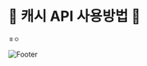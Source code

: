 # 💸 캐시 API 사용방법 💸
```
ㅎㅇ
```
![Footer](https://capsule-render.vercel.app/api?type=waving&color=43A0D1&height=200&section=footer)
